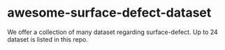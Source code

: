 # awesome-surface-defect-dataset
We offer a collection of many dataset regarding surface-defect. Up to 24 dataset is listed in this repo.
